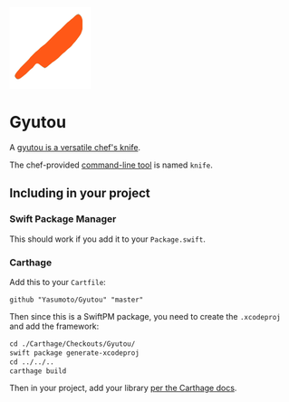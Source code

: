 ![chef knife](logo.png)

# Gyutou

A [gyutou is a versatile chef's knife](http://korin.com/Knives/Style-Gyutou_2).

The chef-provided [command-line tool](https://docs.chef.io/knife.html) is named `knife`.

## Including in your project

### Swift Package Manager

This should work if you add it to your `Package.swift`.

### Carthage

Add this to your `Cartfile`:

```
github "Yasumoto/Gyutou" "master"
```

Then since this is a SwiftPM package, you need to create the `.xcodeproj` and add the framework:

```
cd ./Carthage/Checkouts/Gyutou/
swift package generate-xcodeproj
cd ../../..
carthage build
```

Then in your project, add your library [per the Carthage docs](https://github.com/Carthage/Carthage#getting-started).
